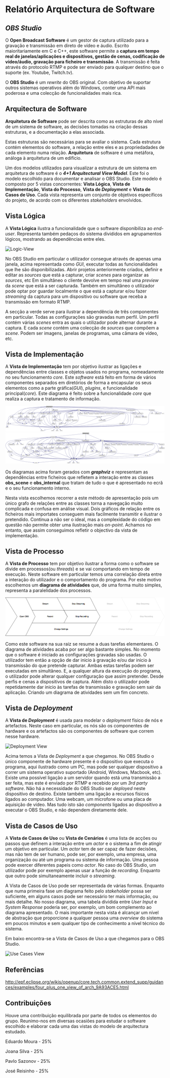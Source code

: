 # Relatório Arquitectura de Software

## *OBS Studio*

O **Open Broadcast Software** é um gestor de captura utilizado para a gravação e transmissão em direto de vídeo e áudio. Escrito maioritariamente em C e C++, este software permite a **captura em tempo real de janelas/aplicações e dispositivos, gestão de cenas, codificação de vídeo/áudio, gravação para ficheiro e transmissão**. A transmissão é feita através do protocolo RTMP e pode ser enviado para qualquer destino que o suporte (ex. Youtube, Twitch.tv).

O **OBS Studio** é um *rewrite* do OBS original. Com objetivo de suportar outros sistemas operativos além do Windows, conter uma API mais poderosa e uma colecção de funcionalidades mais rica.

## Arquitectura de Software

**Arquitetura de Software** pode ser descrita como as estruturas de alto nível de um sistema de software, as decisões tomadas na criação dessas estruturas, e a documentação a elas associada.

Estas estruturas são necessárias para se avaliar o sistema. Cada estrutura contém elementos do software, a relação entre eles e as propriedadades de cada elemento numa relação. **Arquitetura** de software é uma metáfora, análoga à arquitetura de um edifício.

Um dos modelos utilizados para visualizar a estrutura de um sistema em arquitetura de software é o **_4+1 Arquitectural View Model_**. Este foi o modelo escolhido para documentar e analisar o OBS Studio. Este modelo é composto por 5 vistas concorrentes: **Vista Lógica**, **Vista de Implementação**, **Vista do Processo**, **Vista de _Deployment_** e **Vista de Casos de Uso**. Cada vista representa um conjunto de objetivos específicos do projeto, de acordo com os diferentes *stakeholders* envolvidos.

## Vista Lógica 

A **Vista Lógica** ilustra a funcionalidade que o software disponibiliza ao *end-user*. Representa também pedaços do sistema divididos em agrupamentos lógicos, mostrando as dependências entre eles.

![Logic-View](https://github.com/JoseReisinho/obs-studio/blob/master/ArchSW-docs/Images/LogView%20(3).png)

No OBS Studio em particular o utilizador consegue através de apenas uma janela, acima representada como *GUI*, executar todas as funcionalidades que lhe são disponibilizadas. Abrir projetos anteriormente criados, definir e editar as *sources* que está a capturar, criar *scenes* para organizar as *sources*, etc
Em simultâneo o cliente devolve em tempo real uma *preview* da *scene* que está a ser capturada.
Também em simultâneo o utilizador pode optar por guardar localmente o que está a capturar e/ou fazer *streaming* da captura para um dispositivo ou software que receba a transmissão em formato RTMP.

A secção a verde serve para ilustrar a dependência de três componentes em particular. Todas as configurações são gravadas num perfil. Um perfil contém várias *scenes* entra as quais o utilizador pode alternar durante a captura. E cada *scene* contém uma colecção de *sources* que compôem a *scene*. Podem ser imagens, janelas de programas, uma câmara de vídeo, etc.

## Vista de Implementação

A **Vista de Implementação** tem por objetivo ilustrar as ligações e dependências entre classes e objetos usados no programa, nomeadamente no seu funcionamento *core*.
Este *software* está feito em forma de vários componentes separados em diretórios de forma a encapsular os seus elementos como a parte gráfica(*GUI*), *plugins*, e funcionalidade principal(*core*). Este diagrama é feito sobre a funcionalidade *core* que realiza a captura e tratamento de informação.

![Implementation-View](https://github.com/JoseReisinho/obs-studio/blob/master/ArchSW-docs/Images/ImpView1.png)
![Implementation-View](https://github.com/JoseReisinho/obs-studio/blob/master/ArchSW-docs/Images/ImpView2.png)

Os diagramas acima foram gerados com **_graphviz_** e representam as dependências entre ficheiros que refletem a interação entre as classes **obs_scene** e **obs_internal** que tratam de tudo o que é apresentado no ecrã e o seu funcionamento interno.

Nesta vista escolhemos recorrer a este método de apresentação pois um único grafo de relações entre as classes torna a navegação muito complicada e confusa em análise visual. Dois gráficos de relação entre os ficheiros mais importates conseguem mais facilmente transmitir e ilustrar o pretendido. Continua a não ser o ideal, mas a complexidade do código em questão não permite obter uma ilustração mais *on-point*. Achamos no entanto, que assim conseguimos refletir o objectivo da vista de implementação.

## Vista de Processo

A **Vista de Processo** tem por objetivo ilustrar a forma como o software se divide em processos(ou *threads*) e se vai comportando em tempo de execução. Neste software em particular temos uma correlação direta entre a interação do utilizador e o comportamento do programa. Por este motivo escolhemos um **diagrama de atividades** que, de uma forma muito simples, representa a paralelidade dos processos.

![Process-View](https://github.com/JoseReisinho/obs-studio/blob/master/ArchSW-docs/Images/Process%20View.png)

Como este software na sua raiz se resume a duas tarefas elementares. O diagrama de atividades acaba por ser algo bastante simples.
No momento que o software é iniciado as configurações gravadas são usadas. O utilizador tem então a opção de dar inicio à gravação e/ou dar inicio à transmissão do que pretende capturar. Ambas estas tarefas podem ser executadas em simultâneo.
E, a qualquer altura da execução do programa, o utilizador pode alterar qualquer configuração que assim pretender. Desde perfis e cenas a dispositivos de captura.
Além disto o utilizador pode repetidamente dar inicio às tarefas de transmissão e gravação sem sair da aplicação. Criando um diagrama de atividades sem um fim concreto.

## Vista de *Deployment*

A **Vista de _Deployment_** é usada para modelar o *deployment* físico de nós e artefactos.
Neste caso em particular, os nós são os componentes de hardware e os artefactos são os componentes de software que correm nesse hardware.

![Deployment View](https://github.com/JoseReisinho/obs-studio/blob/master/ArchSW-docs/Images/Deployment%20View.png)

Acima temos a Vista de *Deployment* a que chegamos. No OBS Studio o único componente de hardware presente é o dispositivo que executa o programa, aqui ilustrado como um PC, mas pode ser qualquer dispositivo a correr um sistema operativo suportado (Android, Windows, Macbook, etc).
Existe uma possível ligação a um servidor quando está uma transmissão a ser feita, mas este é enviado por RTMP e recebido por um *3rd party software*. Não há a necessidade do OBS Studio ser *deployed* neste dispositivo de destino.
Existe também uma ligação a recursos físicos ligados ao computador. Uma webcam, um microfone ou uma placa de aquisição de vídeo. Mas tudo isto são *components* ligados ao dispositivo a executar o OBS Studio, e não dependem diretamente dele.

## Vista de Casos de Uso

A **Vista de Casos de Uso** ou **Vista de Cenários** é uma lista de acções ou passos que definem a interação entre um *actor* e o sistema a fim de atingir um objetivo em particular.
Um *actor* tem de ser capaz de fazer decisões, mas não tem de ser humano, pode ser, por exemplo, uma empresa, uma organização ou até um programa ou sistema de informação.
Uma pessoa pode exercer diferentes papeis como *actor*. No caso do OBS Studio, um utilizador pode por exemplo apenas usar a função de *recording*. Enquanto que outro pode simultaneamente incluir o *streaming*.

A Vista de Casos de Uso pode ser representada de várias formas. Enquanto que numa primeira fase um diagrama feito pelo *stakeholder* possa ser suficiente, em alguns casos pode ser necessário ter mais informação, ou mais detalhe. No nosso diagrama, uma tabela dividida entre *User Input* e *System Response* poderia ser, por exemplo, um bom complemento ao diagrama apresentado.
O mais importante nesta vista é alcançar um nível de abstração que proporcione a qualquer pessoa uma *overview* do sistema em poucos minutos e sem qualquer tipo de conhecimento a nível técnico do sistema.

Em baixo encontra-se a Vista de Casos de Uso a que chegamos para o OBS Studio.

![Use Cases View](https://github.com/JoseReisinho/obs-studio/blob/master/ArchSW-docs/Images/Use%20Cases.png)



## Referências

http://epf.eclipse.org/wikis/openup/core.tech.common.extend_supp/guidances/examples/four_plus_one_view_of_arch_9A93ACE5.html

## Contribuições

Houve uma contribuição equilibrada por parte de todos os elementos do grupo. Reunimo-nos em diversas ocasiões para estudar o software escolhido e elaborar cada uma das vistas do modelo de arquitectura estudado.

Eduardo Moura - 25%

Joana Silva - 25%

Pavlo Sazonov - 25%

José Reisinho - 25%

